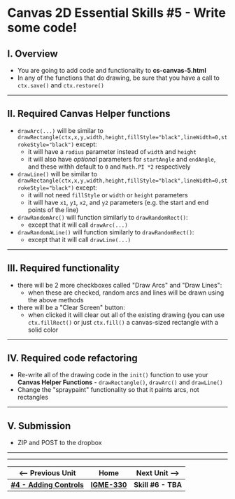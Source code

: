 # Canvas 2D Essential Skills #5 - Write some code!

## I. Overview
- You are going to add code and functionality to **cs-canvas-5.html**
- In any of the functions that do drawing, be sure that you have a call to `ctx.save()` and `ctx.restore()`

<hr>

## II. Required Canvas Helper functions
- `drawArc(...)` will be similar to `drawRectangle(ctx,x,y,width,height,fillStyle="black",lineWidth=0,strokeStyle="black")` except:
  - it will have a `radius` parameter instead of `width` and `height`
  - it will also have *optional* parameters for `startAngle` and `endAngle`, and these withh default to `0` and `Math.PI *2` respectively
- `drawLine()` will be similar to `drawRectangle(ctx,x,y,width,height,fillStyle="black",lineWidth=0,strokeStyle="black")` except:
  - it will not need `fillStyle` or `width` or `height` parameters
  - it will have `x1`, `y1`, `x2`, and `y2` parameters (e.g. the start and end points of the line)
- `drawRandomArc()` will function similarly to `drawRandomRect()`:
  - except that it will call `drawArc(...)`
- `drawRandomALine()` will function similarly to `drawRandomRect()`:
  - except that it will call `drawLine(...)`

<hr>

## III. Required functionality
- there will be 2 more checkboxes called "Draw Arcs" and "Draw Lines":
  - when these are checked, random arcs and lines will be drawn using the above methods
- there will be a "Clear Screen" button:
  - when clicked it will clear out all of the existing drawing (you can use `ctx.fillRect()` or just `ctx.fill()` a canvas-sized rectangle with a solid color

<hr>

## IV. Required code refactoring
- Re-write all of the drawing code in the `init()` function to use your **Canvas Helper Functions**  - `drawRectangle()`, `drawArc()` and `drawLine()`
- Change the "spraypaint" functionality so that it paints arcs, not rectangles

<hr>

## V. Submission

- ZIP and POST to the dropbox

<hr><hr>

| <-- Previous Unit | Home | Next Unit -->
| --- | --- | --- 
|  [**#4 - Adding Controls**](4-adding-controls.md) |  [**IGME-330**](../README.md) | **Skill #6 - TBA**
